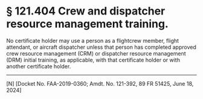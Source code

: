 # § 121.404   Crew and dispatcher resource management training.

No certificate holder may use a person as a flightcrew member, flight attendant, or aircraft dispatcher unless that person has completed approved crew resource management (CRM) or dispatcher resource management (DRM) initial training, as applicable, with that certificate holder or with another certificate holder.



---

[N] [Docket No. FAA-2019-0360; Amdt. No. 121-392, 89 FR 51425, June 18, 2024]






